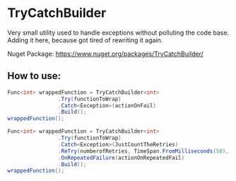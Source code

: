 # TryCatchBuilder
Very small utility used to handle exceptions without polluting the code base. Adding it here, because got tired of rewriting it again.

Nuget Package: https://www.nuget.org/packages/TryCatchBuilder/

## How to use:

```C#
Func<int> wrappedFunction = TryCatchBuilder<int>
				.Try(functionToWrap)
				.Catch<Exception>(actionOnFail)
				.Build();
wrappedFunction();
```

```C#
Func<int> wrappedFunction = TryCatchBuilder<int>
				.Try(functionToWrap)
				.Catch<Exception>(JustCountTheRetries)
				.ReTry(numberofRetries, TimeSpan.FromMilliseconds(50), TimeSpan.FromMilliseconds(1))
				.OnRepeatedFailure(actionOnRepeatedFail)
				.Build();
wrappedFunction();
```

